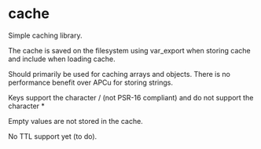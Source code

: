 # cache

Simple caching library.

The cache is saved on the filesystem using var_export when storing cache and include when loading cache.

Should primarily be used for caching arrays and objects. There is no performance benefit over APCu for storing strings.

Keys support the character / (not PSR-16 compliant) and do not support the character *

Empty values are not stored in the cache.

No TTL support yet (to do).
